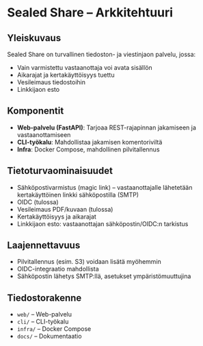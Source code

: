 # Sealed Share – Arkkitehtuuri

## Yleiskuvaus

Sealed Share on turvallinen tiedoston- ja viestinjaon palvelu, jossa:

- Vain varmistettu vastaanottaja voi avata sisällön
- Aikarajat ja kertakäyttöisyys tuettu
- Vesileimaus tiedostoihin
- Linkkijaon esto

## Komponentit

- **Web-palvelu (FastAPI)**: Tarjoaa REST-rajapinnan jakamiseen ja vastaanottamiseen
- **CLI-työkalu**: Mahdollistaa jakamisen komentoriviltä
- **Infra**: Docker Compose, mahdollinen pilvitallennus

## Tietoturvaominaisuudet

- Sähköpostivarmistus (magic link) – vastaanottajalle lähetetään kertakäyttöinen linkki sähköpostilla (SMTP)
- OIDC (tulossa)
- Vesileimaus PDF/kuvaan (tulossa)
- Kertakäyttöisyys ja aikarajat
- Linkkijaon esto: vastaanottajan sähköpostin/OIDC:n tarkistus

## Laajennettavuus

- Pilvitallennus (esim. S3) voidaan lisätä myöhemmin
- OIDC-integraatio mahdollista
- Sähköpostin lähetys SMTP:llä, asetukset ympäristömuuttujina

## Tiedostorakenne

- `web/` – Web-palvelu
- `cli/` – CLI-työkalu
- `infra/` – Docker Compose
- `docs/` – Dokumentaatio
